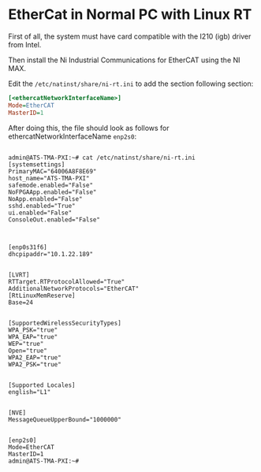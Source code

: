 # EtherCat in Normal PC with Linux RT

First of all, the system must have card compatible with the I210 (igb) driver from Intel.

Then install the Ni Industrial Communications for EtherCAT using the NI MAX.

Edit the `/etc/natinst/share/ni-rt.ini` to add the section following section:

```ini
[<ethercatNetworkInterfaceName>]
Mode=EtherCAT
MasterID=1
```

After doing this, the file should look as follows for ethercatNetworkInterfaceName `enp2s0`:

```shell

admin@ATS-TMA-PXI:~# cat /etc/natinst/share/ni-rt.ini
[systemsettings]
PrimaryMAC="64006A8F8E69"
host_name="ATS-TMA-PXI"
safemode.enabled="False"
NoFPGAApp.enabled="False"
NoApp.enabled="False"
sshd.enabled="True"
ui.enabled="False"
ConsoleOut.enabled="False"



[enp0s31f6]
dhcpipaddr="10.1.22.189"


[LVRT]
RTTarget.RTProtocolAllowed="True"
AdditionalNetworkProtocols="EtherCAT"
[RtLinuxMemReserve]
Base=24


[SupportedWirelessSecurityTypes]
WPA_PSK="true"
WPA_EAP="true"
WEP="true"
Open="true"
WPA2_EAP="true"
WPA2_PSK="true"


[Supported Locales]
english="L1"


[NVE]
MessageQueueUpperBound="1000000"


[enp2s0]
Mode=EtherCAT
MasterID=1
admin@ATS-TMA-PXI:~#

```
